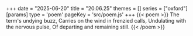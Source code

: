 +++
date = "2025-06-20"
title = "20.06.25"
themes = []
series = ["oxford"]
[params]
  type = 'poem'
  pageKey = 'src/poem.js'
+++
{{< poem >}}
The term's undying buzz,
Carries on the wind in frenzied calls,
Undulating with the nervous pulse,
Of departing and remaining still.
{{< /poem >}}